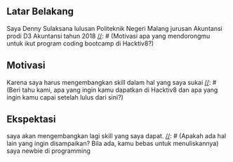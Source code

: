 [//]: # "Ceritakan sedikit tentang latar belakangmu seperti pendidikan terakhir atau pekerjaan sebelumnya"

## Latar Belakang

Saya Denny Sulaksana lulusan Politeknik Negeri Malang jurusan Akuntansi prodi D3 Akuntansi tahun 2018
[//]: # (Motivasi apa yang mendorongmu untuk ikut program coding bootcamp di Hacktiv8?)

## Motivasi

Karena saya harus mengembangkan skill dalam hal yang saya sukai
[//]: # (Beri tahu kami, apa yang ingin kamu dapatkan di Hacktiv8 dan apa yang ingin kamu capai setelah lulus dari sini?)

## Ekspektasi

saya akan mengembangkan lagi skill yang saya dapat.
[//]: # (Apakah ada hal lain yang ingin disampaikan? Bila ada, kamu bebas untuk menuliskannya)
saya newbie di programming
